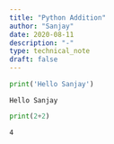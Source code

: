 ```yaml
---
title: "Python Addition"
author: "Sanjay"
date: 2020-08-11
description: "-"
type: technical_note
draft: false
---
```


```python
print('Hello Sanjay')
```

    Hello Sanjay



```python
print(2+2)
```

    4



```python

```
